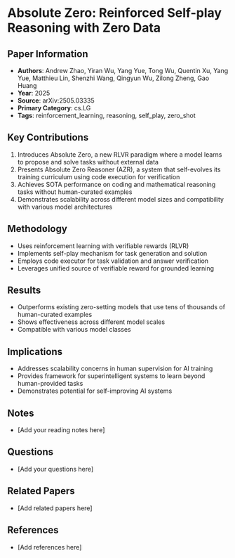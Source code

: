 # Absolute Zero: Reinforced Self-play Reasoning with Zero Data

## Paper Information
- **Authors**: Andrew Zhao, Yiran Wu, Yang Yue, Tong Wu, Quentin Xu, Yang Yue, Matthieu Lin, Shenzhi Wang, Qingyun Wu, Zilong Zheng, Gao Huang
- **Year**: 2025
- **Source**: arXiv:2505.03335
- **Primary Category**: cs.LG
- **Tags**: reinforcement_learning, reasoning, self_play, zero_shot

## Key Contributions
1. Introduces Absolute Zero, a new RLVR paradigm where a model learns to propose and solve tasks without external data
2. Presents Absolute Zero Reasoner (AZR), a system that self-evolves its training curriculum using code execution for verification
3. Achieves SOTA performance on coding and mathematical reasoning tasks without human-curated examples
4. Demonstrates scalability across different model sizes and compatibility with various model architectures

## Methodology
- Uses reinforcement learning with verifiable rewards (RLVR)
- Implements self-play mechanism for task generation and solution
- Employs code executor for task validation and answer verification
- Leverages unified source of verifiable reward for grounded learning

## Results
- Outperforms existing zero-setting models that use tens of thousands of human-curated examples
- Shows effectiveness across different model scales
- Compatible with various model classes

## Implications
- Addresses scalability concerns in human supervision for AI training
- Provides framework for superintelligent systems to learn beyond human-provided tasks
- Demonstrates potential for self-improving AI systems

## Notes
- [Add your reading notes here]

## Questions
- [Add your questions here]

## Related Papers
- [Add related papers here]

## References
- [Add references here] 